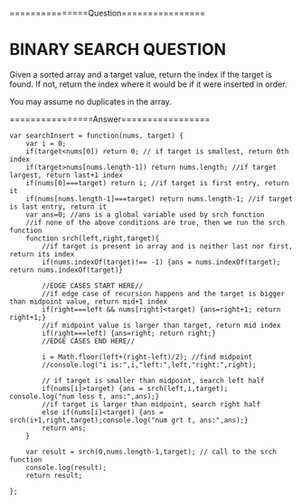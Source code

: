 
===============Question================

# BINARY SEARCH QUESTION

Given a sorted array and a target value, return the index if the target is found. If not, return the index where it would be if it were inserted in order.

You may assume no duplicates in the array.

================Answer=================


```
var searchInsert = function(nums, target) {
    var i = 0;
    if(target<nums[0]) return 0; // if target is smallest, return 0th index
    if(target>nums[nums.length-1]) return nums.length; //if target largest, return last+1 index
    if(nums[0]===target) return i; //if target is first entry, return it
    if(nums[nums.length-1]===target) return nums.length-1; //if target is last entry, return it
    var ans=0; //ans is a global variable used by srch function
    //if none of the above conditions are true, then we run the srch function
    function srch(left,right,target){
        //if target is present in array and is neither last nor first, return its index
        if(nums.indexOf(target)!== -1) {ans = nums.indexOf(target); return nums.indexOf(target)}
        
        //EDGE CASES START HERE//
        //if edge case of recursion happens and the target is bigger than midpoint value, return mid+1 index
        if(right===left && nums[right]<target) {ans=right+1; return right+1;}
        //if midpoint value is larger than target, return mid index
        if(right===left) {ans=right; return right;}
        //EDGE CASES END HERE//
        
        i = Math.floor(left+(right-left)/2); //find midpoint
        //console.log("i is:",i,"left:",left,"right:",right);

        // if target is smaller than midpoint, search left half
        if(nums[i]>target) {ans = srch(left,i,target); console.log("num less t, ans:",ans);}
        //if target is larger than midpoint, search right half
        else if(nums[i]<target) {ans = srch(i+1,right,target);console.log("num grt t, ans:",ans);}
        return ans;
    }
    
    var result = srch(0,nums.length-1,target); // call to the srch function 
    console.log(result);
    return result;

};
```